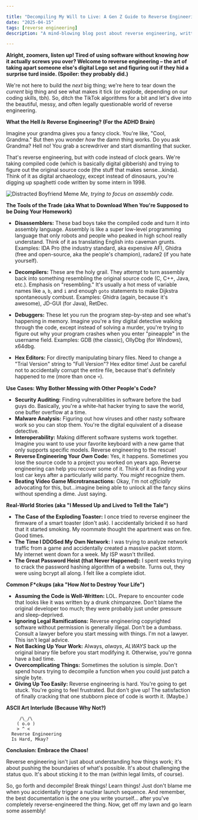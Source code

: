 ```yaml
---

title: "Decompiling My Will to Live: A Gen Z Guide to Reverse Engineering (💀🙏)"
date: "2025-04-15"
tags: [reverse engineering]
description: "A mind-blowing blog post about reverse engineering, written for chaotic Gen Z engineers."

---
```


**Alright, zoomers, listen up! Tired of using software without knowing *how* it actually screws you over? Welcome to reverse engineering – the art of taking apart someone else's digital Lego set and figuring out if they hid a surprise turd inside. (Spoiler: they probably did.)**

We're not here to build the *next* big thing; we're here to tear down the *current* big thing and see what makes it tick (or explode, depending on our coding skills, tbh). So, ditch the TikTok algorithms for a bit and let's dive into the beautiful, messy, and often legally questionable world of reverse engineering.

**What the Hell *Is* Reverse Engineering? (For the ADHD Brain)**

Imagine your grandma gives you a fancy clock. You're like, "Cool, Grandma." But then you wonder *how* the damn thing works. Do you ask Grandma? Hell no! You grab a screwdriver and start dismantling that sucker.

That's reverse engineering, but with code instead of clock gears. We're taking compiled code (which is basically digital gibberish) and trying to figure out the original source code (the stuff that makes sense…kinda). Think of it as digital archaeology, except instead of dinosaurs, you're digging up spaghetti code written by some intern in 1998.

![Distracted Boyfriend Meme](https://i.imgflip.com/30b1gx.jpg)
*Me, trying to focus on assembly code.*

**The Tools of the Trade (aka What to Download When You're Supposed to be Doing Your Homework)**

*   **Disassemblers:** These bad boys take the compiled code and turn it into assembly language. Assembly is like a super low-level programming language that only robots and people who peaked in high school really understand. Think of it as translating English into caveman grunts. Examples: IDA Pro (the industry standard, aka expensive AF), Ghidra (free and open-source, aka the people's champion), radare2 (if you hate yourself).

*   **Decompilers:** These are the holy grail. They attempt to turn assembly back into something resembling the original source code (C, C++, Java, etc.). Emphasis on "resembling." It's usually a hot mess of variable names like `a`, `b`, and `i` and enough `goto` statements to make Dijkstra spontaneously combust. Examples: Ghidra (again, because it's awesome), JD-GUI (for Java), RetDec.

*   **Debuggers:** These let you run the program step-by-step and see what's happening in memory. Imagine you're a tiny digital detective walking through the code, except instead of solving a murder, you're trying to figure out why your program crashes when you enter "pineapple" in the username field. Examples: GDB (the classic), OllyDbg (for Windows), x64dbg.

*   **Hex Editors:** For directly manipulating binary files. Need to change a "Trial Version" string to "Full Version"? Hex editor time! Just be careful not to accidentally corrupt the entire file, because that's definitely happened to me (more than once 💀).

**Use Cases: Why Bother Messing with Other People's Code?**

*   **Security Auditing:** Finding vulnerabilities in software before the bad guys do. Basically, you're a white-hat hacker trying to save the world, one buffer overflow at a time.
*   **Malware Analysis:** Figuring out how viruses and other nasty software work so you can stop them. You're the digital equivalent of a disease detective.
*   **Interoperability:** Making different software systems work together. Imagine you want to use your favorite keyboard with a new game that only supports specific models. Reverse engineering to the rescue!
*   **Reverse Engineering Your *Own* Code:** Yes, it happens. Sometimes you lose the source code to a project you worked on years ago. Reverse engineering can help you recover some of it. Think of it as finding your lost car keys after a particularly wild party. You *might* recognize them.
*   **Beating Video Game Microtransactions:** Okay, I'm not *officially* advocating for this, but…imagine being able to unlock all the fancy skins without spending a dime. Just saying.

**Real-World Stories (aka "I Messed Up and Lived to Tell the Tale")**

*   **The Case of the Exploding Toaster:** I once tried to reverse engineer the firmware of a smart toaster (don't ask). I accidentally bricked it so hard that it started smoking. My roommate thought the apartment was on fire. Good times.
*   **The Time I DDOSed My Own Network:** I was trying to analyze network traffic from a game and accidentally created a massive packet storm. My internet went down for a week. My ISP wasn't thrilled.
*   **The Great Password Heist (that Never Happened):** I spent weeks trying to crack the password hashing algorithm of a website. Turns out, they were using bcrypt all along. I felt like a complete idiot.

**Common F\*ckups (aka "How *Not* to Destroy Your Life")**

*   **Assuming the Code is Well-Written:** LOL. Prepare to encounter code that looks like it was written by a drunk chimpanzee. Don't blame the original developer too much; they were probably just under pressure and sleep-deprived.
*   **Ignoring Legal Ramifications:** Reverse engineering copyrighted software without permission is generally illegal. Don't be a dumbass. Consult a lawyer before you start messing with things. I'm not a lawyer. This isn't legal advice.
*   **Not Backing Up Your Work:** Always, *always*, *ALWAYS* back up the original binary file before you start modifying it. Otherwise, you're gonna have a bad time.
*   **Overcomplicating Things:** Sometimes the solution is simple. Don't spend hours trying to decompile a function when you could just patch a single byte.
*   **Giving Up Too Easily:** Reverse engineering is hard. You're going to get stuck. You're going to feel frustrated. But don't give up! The satisfaction of finally cracking that one stubborn piece of code is worth it. (Maybe.)

**ASCII Art Interlude (Because Why Not?)**

```
     /\_/\
    ( o.o )
    > ^ <
  Reverse Engineering
  Is Hard, Mkay?
```

**Conclusion: Embrace the Chaos!**

Reverse engineering isn't just about understanding how things work; it's about pushing the boundaries of what's possible. It's about challenging the status quo. It's about sticking it to the man (within legal limits, of course).

So, go forth and decompile! Break things! Learn things! Just don't blame me when you accidentally trigger a nuclear launch sequence. And remember, the best documentation is the one you write yourself… after you've completely reverse-engineered the thing. Now, get off my lawn and go learn some assembly!

